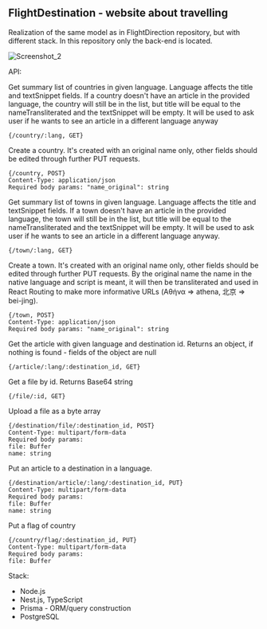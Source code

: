 ## FlightDestination - website about travelling

Realization of the same model as in FlightDirection repository, but with different stack. In this repository only the back-end is located.

![Screenshot_2](https://user-images.githubusercontent.com/65328222/158217782-19cf3c9d-215e-41e4-8e1a-95d5eac9455e.png)

API:

Get summary list of countries in given language. Language affects the title and textSnippet fields. If a country doesn't have an article in the provided language, the country will still be in the list, but title will be equal to the nameTransliterated and the textSnippet will be empty. It will be used to ask user if he wants to see an article in a different language anyway

    {/country/:lang, GET}

Create a country. It's created with an original name only, other fields should be edited through further PUT requests.

    {/country, POST}
    Content-Type: application/json
    Required body params: "name_original": string

Get summary list of towns in given language. Language affects the title and textSnippet fields. If a town doesn't have an article in the provided language, the town will still be in the list, but title will be equal to the nameTransliterated and the textSnippet will be empty. It will be used to ask user if he wants to see an article in a different language anyway.

    {/town/:lang, GET}

Create a town. It's created with an original name only, other fields should be edited through further PUT requests. By the original name the name in the native language and script is meant, it will then be transliterated and used in React Routing to make more informative URLs (Αθήνα => athena, 北京 => bei-jing).

    {/town, POST}
    Content-Type: application/json
    Required body params: "name_original": string

Get the article with given language and destination id. Returns an object, if nothing is found - fields of the object are null

    {/article/:lang/:destination_id, GET}

Get a file by id. Returns Base64 string

    {/file/:id, GET}

Upload a file as a byte array

    {/destination/file/:destination_id, POST}
    Content-Type: multipart/form-data
    Required body params:
    file: Buffer
    name: string

Put an article to a destination in a language.

    {/destination/article/:lang/:destination_id, PUT}
    Content-Type: multipart/form-data
    Required body params:
    file: Buffer
    name: string

Put a flag of country

    {/country/flag/:destination_id, PUT}
    Content-Type: multipart/form-data
    Required body params:
    file: Buffer

Stack:

- Node.js
- Nest.js, TypeScript
- Prisma - ORM/query construction
- PostgreSQL
